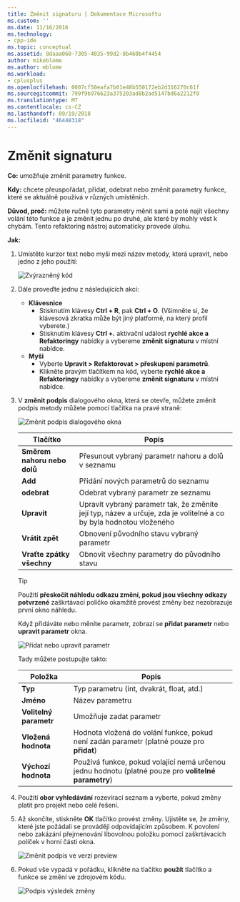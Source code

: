 ```yaml
---
title: Změnit signaturu | Dokumentace Microsoftu
ms.custom: ''
ms.date: 11/16/2016
ms.technology:
- cpp-ide
ms.topic: conceptual
ms.assetid: 8daaa060-7305-4035-99d2-8b460b4f4454
author: mikeblome
ms.author: mblome
ms.workload:
- cplusplus
ms.openlocfilehash: 0007cf50eafa7b61e48b550172eb2d316270c61f
ms.sourcegitcommit: 799f9b976623a375203ad8b2ad5147bd6a2212f0
ms.translationtype: MT
ms.contentlocale: cs-CZ
ms.lasthandoff: 09/19/2018
ms.locfileid: "46448318"
---
```

# <a name="change-signature"></a>Změnit signaturu
**Co:** umožňuje změnit parametry funkce.

**Kdy:** chcete přeuspořádat, přidat, odebrat nebo změnit parametry funkce, které se aktuálně používá v různých umístěních.

**Důvod, proč:** můžete ručně tyto parametry měnit sami a poté najít všechny volání této funkce a je změnit jednu po druhé, ale které by mohly vést k chybám.  Tento refaktoring nástroj automaticky provede úlohu.

**Jak:**

1. Umístěte kurzor text nebo myši mezi název metody, která upravit, nebo jedno z jeho použití:

   ![Zvýrazněný kód](images/changesignature_highlight.png)

1. Dále proveďte jednu z následujících akcí:
   * **Klávesnice**
     * Stisknutím klávesy **Ctrl + R**, pak **Ctrl + O**.  (Všimněte si, že klávesová zkratka může být jiný platformě, na který profil vyberete.)
     * Stisknutím klávesy **Ctrl +.** aktivační událost **rychlé akce a Refaktoringy** nabídky a vybereme **změnit signaturu** v místní nabídce.
   * **Myši**
     * Vyberte **Upravit > Refaktorovat > přeskupení parametrů**.
     * Klikněte pravým tlačítkem na kód, vyberte **rychlé akce a Refaktoringy** nabídky a vybereme **změnit signaturu** v místní nabídce.

1. V **změnit podpis** dialogového okna, která se otevře, můžete změnit podpis metody můžete pomocí tlačítka na pravé straně:

   ![Změnit podpis dialogového okna](images/changesignature_dialog.png)

   | Tlačítko | Popis
   | ------ | ---
   | **Směrem nahoru nebo dolů**    | Přesunout vybraný parametr nahoru a dolů v seznamu
   | **Add**        | Přidání nových parametrů do seznamu
   | **odebrat**     | Odebrat vybraný parametr ze seznamu
   | **Upravit**     | Upravit vybraný parametr tak, že změníte její typ, název a určuje, zda je volitelné a co by byla hodnotou vloženého
   | **Vrátit zpět**     | Obnovení původního stavu vybraný parametr
   | **Vraťte zpátky všechny** | Obnovit všechny parametry do původního stavu

   > [!TIP]
   > Použití **přeskočit náhledu odkazu změní, pokud jsou všechny odkazy potvrzené** zaškrtávací políčko okamžitě provést změny bez nezobrazuje první okno náhledu.

   Když přidáváte nebo měníte parametr, zobrazí se **přidat parametr** nebo **upravit parametr** okna.

   ![Přidat nebo upravit parametr](images/changesignature_addmodify.png)

   Tady můžete postupujte takto:

   | Položka | Popis
   | ----- | ---
   | **Typ**               | Typ parametru (int, dvakrát, float, atd.)
   | **Jméno**               | Název parametru
   | **Volitelný parametr** | Umožňuje zadat parametr
   | **Vložená hodnota**     | Hodnota vložená do volání funkce, pokud není zadán parametr (platné pouze pro **přidat**)
   | **Výchozí hodnota**      | Používá funkce, pokud volající nemá určenou jednu hodnotu (platné pouze pro **volitelné parametry**)

1. Použití **obor vyhledávání** rozevírací seznam a vyberte, pokud změny platit pro projekt nebo celé řešení.

1. Až skončíte, stiskněte **OK** tlačítko provést změny.  Ujistěte se, že změny, které jste požádali se provádějí odpovídajícím způsobem.  K povolení nebo zakázání přejmenování libovolnou položku pomocí zaškrtávacích políček v horní části okna.

   ![Změnit podpis ve verzi preview](images/changesignature_preview.png)

1. Pokud vše vypadá v pořádku, klikněte na tlačítko **použít** tlačítko a funkce se změní ve zdrojovém kódu.

   ![Podpis výsledek změny](images/changesignature_result.png)